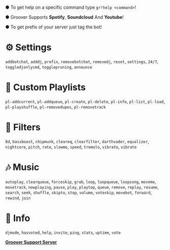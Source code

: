 ● To get help on a specific command type `gr!help <command>`!

● Groover Supports **Spotify**, **Soundcloud** And **Youtube**!

● To get prefix of your server just tag the bot!

# ⚙️ Settings
`addbotchat`, `adddj`, `prefix`, `removebotchat`, `removedj`, `reset`, `settings`, `24/7`, `toggledjonlycmd`, `togglepruning`, `announce`  

# 💢 Custom Playlists
`pl-addcurrent`, `pl-addqueue`, `pl-create`, `pl-delete`, `pl-info`, `pl-list`, `pl-load`, `pl-playshuffle`, `pl-removedupes`, `pl-removetrack`  

# 🎷 Filters
`8d`, `bassboost`, `chipmunk`, `cleareq`, `clearfilter`, `darthvader`, `equalizer`, `nightcore`, `pitch`, `rate`, `slowmo`, `speed`, `tremolo`, `vibrato`, `vibrate`  

# 🎶 Music
`autoplay`, `clearqueue`, `forceskip`, `grab`, `loop`, `loopqueue`, `loopsong`, `moveme`, `movetrack`, `nowplaying`, `pause`, `play`, `playtop`, `queue`, `remove`, `replay`, `resume`, `search`, `seek`, `shuffle`, `skipto`, `stop`, `volume`, `voteskip`, `movebot`, `forward`, `rewind`, `join`  

# 🔰 Info
`djmode`, `hasvoted`, `help`, `invite`, `ping`, `stats`, `uptime`, `vote`

[**Groover Support Server**](https://discord.gg/4x4MHGHUXC)
